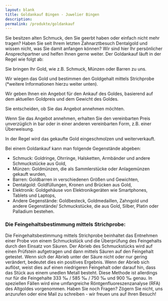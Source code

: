```yaml
---
layout: blank
title: Goldankauf Bingen - Juwelier Bingen
description: 
permalink: /produkte/goldankauf
---
```


Sie besitzen alten Schmuck, den Sie geerbt haben oder einfach nicht mehr tragen? Haben Sie seit Ihrem letzten Zahnarztbesuch Dentalgold und wissen nicht, was Sie damit anfangen können? Wir sind hier Ihr persönlicher Ansprechpartner und helfen Ihnen gerne weiter.
Der Goldankauf läuft in der Regel wie folgt ab:

Sie bringen Ihr Gold, wie z.B. Schmuck, Münzen oder Barren zu uns. 

Wir wiegen das Gold und bestimmen den Goldgehalt mittels Strichprobe (*weitere Informationen hierzu weiter unten). 

Wir geben Ihnen ein Angebot für den Ankauf des Goldes, basierend auf dem aktuellen Goldpreis und dem Gewicht des Goldes.

Sie entscheiden, ob Sie das Angebot annehmen möchten.

Wenn Sie das Angebot annehmen, erhalten Sie den vereinbarten Preis unverzüglich in bar oder in einer anderen vereinbarten Form, z.B. einer Überweisung.

In der Regel wird das gekaufte Gold eingeschmolzen und weiterverkauft.

Bei einem Goldankauf kann man folgende Gegenstände abgeben:

- Schmuck: Goldringe, Ohrringe, Halsketten, Armbänder und andere Schmuckstücke aus Gold,
- Münzen: Goldmünzen, die als Sammlerstücke oder Anlagemünzen gekauft wurden,
- Barren: Goldbarren in verschiedenen Größen und Gewichten,
- Dentalgold: Goldfüllungen, Kronen und Brücken aus Gold,
- Elektronik: Goldgehäuse von Elektronikgeräten wie Smartphones, Tablets und Laptops,
- Andere Gegenstände: Goldbesteck, Goldmedaillen, Zahngold und andere Gegenstände/ Schmuckstücke, die aus Gold, Silber, Platin oder Palladium bestehen.
 
 
### Die Feingehaltsbestimmung mittels Strichprobe:

Die Feingehaltsbestimmung mittels Strichprobe beinhaltet das Entnehmen einer Probe von einem Schmuckstück und die Überprüfung des Feingehalts durch den Einsatz von Säuren. Der Abrieb des Schmuckstücks wird auf einen Prüfstein aufgetragen und dann mittels Säuren auf den Feingehalt getestet. Wenn sich der Abrieb unter der Säure nicht oder nur gering verändert, bedeutet dies ein positives Ergebnis. Wenn der Abrieb sich auflöst, weist dies auf einen niedrigeren Feingehalt oder darauf hin, dass das Stück aus einem unedlen Metall besteht. Diese Methode ist allerdings nur für die Feingehalte 333 ‰ / 585 ‰ / 750 ‰ und 900 ‰ genau. In speziellen Fällen wird eine umfangreiche Röntgenfluoreszenzanalyse (RFA) des Altgoldes vorgenommen. 
Haben Sie noch Fragen? Zögern Sie nicht, uns anzurufen oder eine Mail zu schreiben - wir freuen uns auf Ihren Besuch! 
